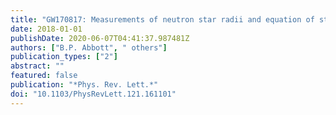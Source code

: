 ```yaml
---
title: "GW170817: Measurements of neutron star radii and equation of state"
date: 2018-01-01
publishDate: 2020-06-07T04:41:37.987481Z
authors: ["B.P. Abbott", " others"]
publication_types: ["2"]
abstract: ""
featured: false
publication: "*Phys. Rev. Lett.*"
doi: "10.1103/PhysRevLett.121.161101"
---
```


